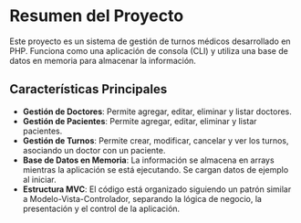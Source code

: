 # Resumen del Proyecto

Este proyecto es un sistema de gestión de turnos médicos desarrollado en PHP. Funciona como una aplicación de consola (CLI) y utiliza una base de datos en memoria para almacenar la información.

## Características Principales

- **Gestión de Doctores**: Permite agregar, editar, eliminar y listar doctores.
- **Gestión de Pacientes**: Permite agregar, editar, eliminar y listar pacientes.
- **Gestión de Turnos**: Permite crear, modificar, cancelar y ver los turnos, asociando un doctor con un paciente.
- **Base de Datos en Memoria**: La información se almacena en arrays mientras la aplicación se está ejecutando. Se cargan datos de ejemplo al iniciar.
- **Estructura MVC**: El código está organizado siguiendo un patrón similar a Modelo-Vista-Controlador, separando la lógica de negocio, la presentación y el control de la aplicación.
